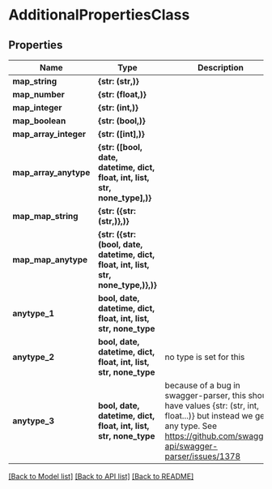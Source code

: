 # AdditionalPropertiesClass


## Properties
Name | Type | Description | Notes
------------ | ------------- | ------------- | -------------
**map_string** | **{str: (str,)}** |  | [optional] 
**map_number** | **{str: (float,)}** |  | [optional] 
**map_integer** | **{str: (int,)}** |  | [optional] 
**map_boolean** | **{str: (bool,)}** |  | [optional] 
**map_array_integer** | **{str: ([int],)}** |  | [optional] 
**map_array_anytype** | **{str: ([bool, date, datetime, dict, float, int, list, str, none_type],)}** |  | [optional] 
**map_map_string** | **{str: ({str: (str,)},)}** |  | [optional] 
**map_map_anytype** | **{str: ({str: (bool, date, datetime, dict, float, int, list, str, none_type,)},)}** |  | [optional] 
**anytype_1** | **bool, date, datetime, dict, float, int, list, str, none_type** |  | [optional] 
**anytype_2** | **bool, date, datetime, dict, float, int, list, str, none_type** | no type is set for this | [optional] 
**anytype_3** | **bool, date, datetime, dict, float, int, list, str, none_type** | because of a bug in swagger-parser, this should have values {str: (str, int, float...)} but instead we get any type. See https://github.com/swagger-api/swagger-parser/issues/1378 | [optional] 

[[Back to Model list]](../README.md#documentation-for-models) [[Back to API list]](../README.md#documentation-for-api-endpoints) [[Back to README]](../README.md)


